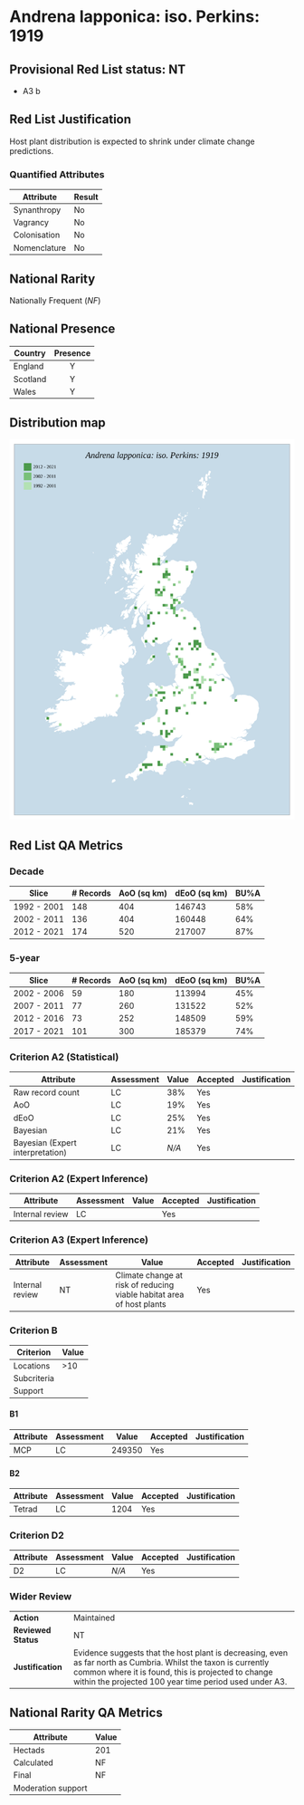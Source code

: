 # Andrena lapponica: iso. Perkins: 1919

## Provisional Red List status: NT
- A3 b

## Red List Justification
Host plant distribution is expected to shrink under climate change predictions.
### Quantified Attributes
|Attribute|Result|
|---|---|
|Synanthropy|No|
|Vagrancy|No|
|Colonisation|No|
|Nomenclature|No|


## National Rarity
Nationally Frequent (*NF*)

## National Presence
|Country|Presence
|---|:-:|
|England|Y|
|Scotland|Y|
|Wales|Y|


## Distribution map
![](../map/71.svg)

## Red List QA Metrics
### Decade
| Slice | # Records | AoO (sq km) | dEoO (sq km) |BU%A |
|---|---|---|---|---|
|1992 - 2001|148|404|146743|58%|
|2002 - 2011|136|404|160448|64%|
|2012 - 2021|174|520|217007|87%|
### 5-year
| Slice | # Records | AoO (sq km) | dEoO (sq km) |BU%A |
|---|---|---|---|---|
|2002 - 2006|59|180|113994|45%|
|2007 - 2011|77|260|131522|52%|
|2012 - 2016|73|252|148509|59%|
|2017 - 2021|101|300|185379|74%|
### Criterion A2 (Statistical)
|Attribute|Assessment|Value|Accepted|Justification
|---|---|---|---|---|
|Raw record count|LC|38%|Yes||
|AoO|LC|19%|Yes||
|dEoO|LC|25%|Yes||
|Bayesian|LC|21%|Yes||
|Bayesian (Expert interpretation)|LC|*N/A*|Yes||
### Criterion A2 (Expert Inference)
|Attribute|Assessment|Value|Accepted|Justification
|---|---|---|---|---|
|Internal review|LC||Yes||
### Criterion A3 (Expert Inference)
|Attribute|Assessment|Value|Accepted|Justification
|---|---|---|---|---|
|Internal review|NT|Climate change at risk of reducing viable habitat area of host plants|Yes||
### Criterion B
|Criterion| Value|
|---|---|
|Locations|>10|
|Subcriteria||
|Support||
#### B1
|Attribute|Assessment|Value|Accepted|Justification
|---|---|---|---|---|
|MCP|LC|249350|Yes||
#### B2
|Attribute|Assessment|Value|Accepted|Justification
|---|---|---|---|---|
|Tetrad|LC|1204|Yes||
### Criterion D2
|Attribute|Assessment|Value|Accepted|Justification
|---|---|---|---|---|
|D2|LC|*N/A*|Yes||
### Wider Review
|  |  |
|---|---|
|**Action**|Maintained|
|**Reviewed Status**|NT|
|**Justification**|Evidence suggests that the host plant is decreasing, even as far north as Cumbria. Whilst the taxon is currently common where it is found, this is projected to change within the projected 100 year time period used under A3.|


## National Rarity QA Metrics
|Attribute|Value|
|---|---|
|Hectads|201|
|Calculated|NF|
|Final|NF|
|Moderation support||



